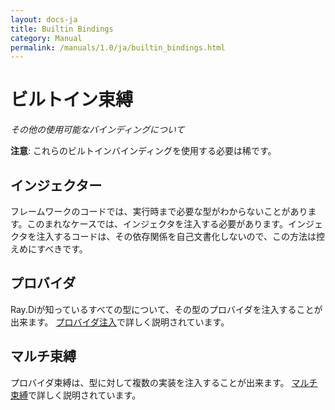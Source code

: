 ```yaml
---
layout: docs-ja
title: Builtin Bindings
category: Manual
permalink: /manuals/1.0/ja/builtin_bindings.html
---
```

# ビルトイン束縛

_その他の使用可能なバインディングについて_

**注意**: これらのビルトインバインディングを使用する必要は稀です。

## インジェクター

フレームワークのコードでは、実行時まで必要な型がわからないことがあります。このまれなケースでは、インジェクタを注入する必要があります。インジェクタを注入するコードは、その依存関係を自己文書化しないので、この方法は控えめにすべきです。

## プロバイダ

Ray.Diが知っているすべての型について、その型のプロバイダを注入することが出来ます。
[プロバイダ注入](provider_bindings.html)で詳しく説明されています。

## マルチ束縛

プロバイダ束縛は、型に対して複数の実装を注入することが出来ます。
[マルチ束縛](multibindings.html)で詳しく説明されています。
